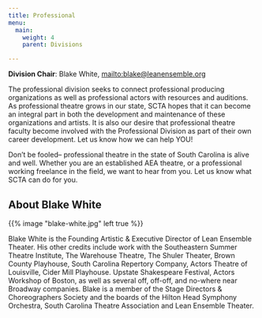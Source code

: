 ```yaml
---
title: Professional
menu:
  main:
    weight: 4
    parent: Divisions

---
```

**Division Chair**: Blake White, <mailto:blake@leanensemble.org>

The professional division seeks to connect professional producing organizations as well as professional actors with resources and auditions. As professional theatre grows in our state, SCTA hopes that it can become an integral part in both the development and maintenance of these organizations and artists.  It is also our desire that professional theatre faculty become involved with the Professional Division as part of their own career development.  Let us know how we can help YOU!

Don’t be fooled– professional theatre in the state of South Carolina is alive and well. Whether you are an established AEA theatre, or a professional working freelance in the field, we want to hear from you. Let us know what SCTA can do for you.

## About Blake White

{{% image "blake-white.jpg" left true %}}

Blake White is the Founding Artistic & Executive Director of Lean Ensemble Theater. His other credits include work with the Southeastern Summer Theatre Institute, The Warehouse Theatre, The Shuler Theater, Brown County Playhouse, South Carolina Repertory Company, Actors Theatre of Louisville, Cider Mill Playhouse. Upstate Shakespeare Festival, Actors Workshop of Boston, as well as several off, off-off, and no-where near Broadway companies. Blake is a member of the Stage Directors & Choreographers Society and the boards of the Hilton Head Symphony Orchestra, South Carolina Theatre Association and Lean Ensemble Theater.
